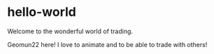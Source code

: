 # hello-world
Welcome to the wonderful world of trading.

Geomun22 here! I love to animate and to be able to trade with others!
